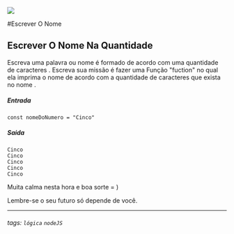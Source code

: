 ![](https://www.devmedia.com.br/arquivos/cursos/hello_world_js_2332/curso_hello_world_js_2332.jpg)

#Escrever O Nome  

## Escrever O Nome Na Quantidade   
 Escreva uma palavra ou nome é formado de acordo 
 com uma quantidade de caracteres .
 Escreva sua missão é fazer uma Função "fuction" no qual ela imprima o nome de acordo com a quantidade de caracteres que exista no nome . 

##### Entrada
```                
const nomeDoNumero = "Cinco"

 `````
##### Saida
```                
Cinco
Cinco
Cinco
Cinco
Cinco

 `````



 Muita calma nesta hora e boa sorte  = ) 
 


Lembre-se o seu futuro só depende de você.

---



###### tags: `lógica` `nodeJS`